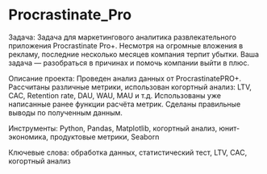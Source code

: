 # Procrastinate_Pro
Задача: Задача для маркетингового аналитика развлекательного приложения Procrastinate Pro+. Несмотря на огромные вложения в рекламу, последние несколько месяцев компания терпит убытки. Ваша задача — разобраться в причинах и помочь компании выйти в плюс.

Описание проекта: Проведен анализ данных от ProcrastinatePRO+.
Рассчитаны различные метрики, использован когортный анализ: LTV, CAC, Retention rate, DAU, WAU, MAU и т.д. Использованы уже написанные ранее функции расчёта метрик. Сделаны правильные выводы по полученным данным.

Инструменты: Python, Pandas, Matplotlib, когортный анализ, юнит-экономика, продуктовые метрики, Seaborn

Ключевые слова: обработка данных, статистический тест, LTV, CAC, когортный анализ
